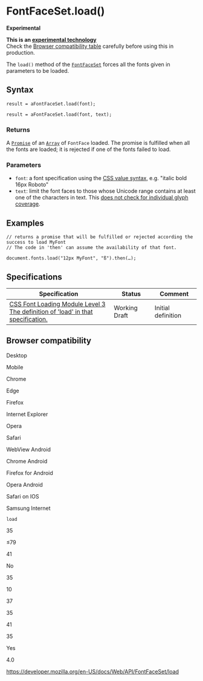 FontFaceSet.load()
==================

**Experimental**

**This is an [experimental technology](https://developer.mozilla.org/en-US/docs/MDN/Guidelines/Conventions_definitions#experimental)**  
Check the [Browser compatibility table](#browser_compatibility) carefully before using this in production.

The `load()` method of the [`FontFaceSet`](../fontfaceset) forces all the fonts given in parameters to be loaded.

Syntax
------

    result = aFontFaceSet.load(font);

    result = aFontFaceSet.load(font, text);

### Returns

A [`Promise`](https://developer.mozilla.org/en-US/docs/Web/JavaScript/Reference/Global_Objects/Promise) of an [`Array`](https://developer.mozilla.org/en-US/docs/Web/JavaScript/Reference/Global_Objects/Array) of <span class="page-not-created">`FontFace`</span> loaded. The promise is fulfilled when all the fonts are loaded; it is rejected if one of the fonts failed to load.

### Parameters

-   `font`: a font specification using the [CSS value syntax](https://developer.mozilla.org/en-US/docs/Web), e.g. "italic bold 16px Roboto"
-   `text`: limit the font faces to those whose Unicode range contains at least one of the characters in text. This [does not check for individual glyph coverage](https://lists.w3.org/Archives/Public/www-style/2015Aug/0330.html).

Examples
--------

    // returns a promise that will be fulfilled or rejected according the success to load MyFont
    // The code in 'then' can assume the availability of that font.

    document.fonts.load("12px MyFont", "ß").then(…);

Specifications
--------------

<table><thead><tr class="header"><th>Specification</th><th>Status</th><th>Comment</th></tr></thead><tbody><tr class="odd"><td><a href="https://drafts.csswg.org/css-font-loading/#font-face-set-load">CSS Font Loading Module Level 3<br />
<span class="small">The definition of 'load' in that specification.</span></a></td><td><span class="spec-wd">Working Draft</span></td><td>Initial definition</td></tr></tbody></table>

Browser compatibility
---------------------

Desktop

Mobile

Chrome

Edge

Firefox

Internet Explorer

Opera

Safari

WebView Android

Chrome Android

Firefox for Android

Opera Android

Safari on IOS

Samsung Internet

`load`

35

≤79

41

No

35

10

37

35

41

35

Yes

4.0

<a href="https://developer.mozilla.org/en-US/docs/Web/API/FontFaceSet/load" class="_attribution-link">https://developer.mozilla.org/en-US/docs/Web/API/FontFaceSet/load</a>
